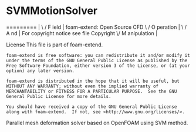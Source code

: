 # SVMMotionSolver

  =========                 |
  \\      /  F ield         | foam-extend: Open Source CFD
   \\    /   O peration     |
    \\  /    A nd           | For copyright notice see file Copyright
     \\/     M anipulation  |

License
    This file is part of foam-extend.

    foam-extend is free software: you can redistribute it and/or modify it
    under the terms of the GNU General Public License as published by the
    Free Software Foundation, either version 3 of the License, or (at your
    option) any later version.

    foam-extend is distributed in the hope that it will be useful, but
    WITHOUT ANY WARRANTY; without even the implied warranty of
    MERCHANTABILITY or FITNESS FOR A PARTICULAR PURPOSE.  See the GNU
    General Public License for more details.

    You should have received a copy of the GNU General Public License
    along with foam-extend.  If not, see <http://www.gnu.org/licenses/>.


Parallel mesh deformation solver based on OpenFOAM using SVM method.
